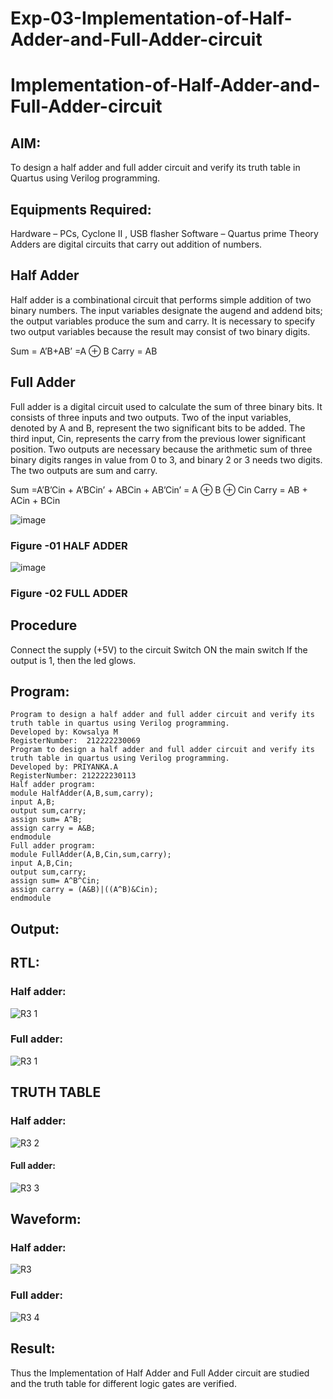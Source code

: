 # Exp-03-Implementation-of-Half-Adder-and-Full-Adder-circuit

# Implementation-of-Half-Adder-and-Full-Adder-circuit
## AIM:
To design a half adder and full adder circuit and verify its truth table in Quartus using Verilog programming.

## Equipments Required:
Hardware – PCs, Cyclone II , USB flasher
Software – Quartus prime
Theory
Adders are digital circuits that carry out addition of numbers.

## Half Adder
Half adder is a combinational circuit that performs simple addition of two binary numbers. The input variables designate the augend and addend bits; the output variables produce the sum and carry. It is necessary to specify two output variables because the result may consist of two binary digits.

Sum = A’B+AB’ =A ⊕ B Carry = AB

## Full Adder
Full adder is a digital circuit used to calculate the sum of three binary bits. It consists of three inputs and two outputs. Two of the input variables, denoted by A and B, represent the two significant bits to be added. The third input, Cin, represents the carry from the previous lower significant position. Two outputs are necessary because the arithmetic sum of three binary digits ranges in value from 0 to 3, and binary 2 or 3 needs two digits. The two outputs are sum and carry.

Sum =A’B’Cin + A’BCin’ + ABCin + AB’Cin’ = A ⊕ B ⊕ Cin Carry = AB + ACin + BCin

 ![image](https://user-images.githubusercontent.com/36288975/163552156-a13e5a56-c638-4110-97d9-8896907c8d25.png)

### Figure -01 HALF ADDER 


![image](https://user-images.githubusercontent.com/36288975/163552057-b3547877-6d07-45b4-b7e0-bcfebfad9e1d.png)

### Figure -02 FULL ADDER 

## Procedure

Connect the supply (+5V) to the circuit
Switch ON the main switch
If the output is 1, then the led glows.
## Program:
```
Program to design a half adder and full adder circuit and verify its truth table in quartus using Verilog programming.
Developed by: Kowsalya M
RegisterNumber:  212222230069
Program to design a half adder and full adder circuit and verify its truth table in quartus using Verilog programming.
Developed by: PRIYANKA.A
RegisterNumber: 212222230113
Half adder program:
module HalfAdder(A,B,sum,carry);
input A,B;
output sum,carry;
assign sum= A^B;
assign carry = A&B;
endmodule
Full adder program:
module FullAdder(A,B,Cin,sum,carry);
input A,B,Cin;
output sum,carry;
assign sum= A^B^Cin;
assign carry = (A&B)|((A^B)&Cin);
endmodule
```
## Output:
## RTL:
### Half adder:
![R3 1](https://github.com/Kowsalyasathya/Exp-02-Implementation-of-Half-Adder-and-Full-Adder-circuit/assets/118671457/916230e2-45bb-4223-bcb1-80161d7f0d88)
### Full adder:
![R3 1](https://github.com/Kowsalyasathya/Exp-02-Implementation-of-Half-Adder-and-Full-Adder-circuit/assets/118671457/dca294e0-565f-4d36-bca0-9e581fb9b642)
## TRUTH TABLE 
### Half adder:
![R3 2](https://github.com/Kowsalyasathya/Exp-02-Implementation-of-Half-Adder-and-Full-Adder-circuit/assets/118671457/8d3ce1a7-14fa-4358-83e6-98ede74d1e1a)

#### Full adder:
![R3 3](https://github.com/Kowsalyasathya/Exp-02-Implementation-of-Half-Adder-and-Full-Adder-circuit/assets/118671457/cc258e95-42fe-4369-b7f3-b43bbb6aeadd)
## Waveform:
### Half adder:
![R3](https://github.com/Kowsalyasathya/Exp-02-Implementation-of-Half-Adder-and-Full-Adder-circuit/assets/118671457/b3fce5b3-8718-47b3-8d18-608d8e849518)
### Full adder:
![R3 4](https://github.com/Kowsalyasathya/Exp-02-Implementation-of-Half-Adder-and-Full-Adder-circuit/assets/118671457/64f957fd-0b6d-4832-a9b1-61726af57dfc)

## Result:
Thus the Implementation of Half Adder and Full Adder circuit are studied and the truth table for different logic gates are verified.
